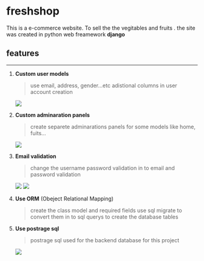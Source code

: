 # freshshop

This is a e-commerce website. To sell the  the vegitables and fruits . the site was created in python web freamework **django**

## features
---

1. **Custom user models**

    >use email, address, gender...etc adistional columns in user account creation

    <img src="
F:\gitshop\pyshop\freshshop\assets\images\screenshot\Screenshot (19).png">    



2. **Custom adminaration panels**

    >create separete adminarations panels for some models like home,
    fuits...

    <img src="F:\gitshop\pyshop\freshshop\assets\images\screenshot\Screenshot (16).png">

3. **Email validation**

    >change the username password validation in to email and password validation

    <img src="F:\gitshop\pyshop\freshshop\assets\images\screenshot\Screenshot (15).png"> <img src="F:\gitshop\pyshop\freshshop\assets\images\screenshot\Screenshot (13).png">

4. **Use ORM** (Obeject Relational Mapping)   

    >create the class model and required fields use sql migrate to convert them in to sql querys to create the database tables

5. **Use postrage sql**

    >postrage sql  used for the backend database for this project

    <img src="F:\gitshop\pyshop\freshshop\assets\images\screenshot\Screenshot (20).png">
